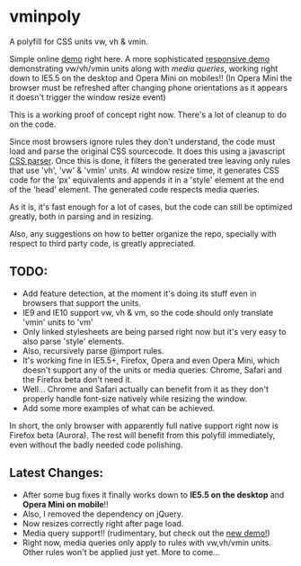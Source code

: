 vminpoly
========

A polyfill for CSS units vw, vh &amp; vmin.

Simple online [demo](http://saabi.github.com/vminpoly) right here. A more sophisticated [responsive demo](http://saabi.github.com/vminpoly/demo2.html) demonstrating vw/vh/vmin units along with *media queries*, working right down to IE5.5 on the desktop and Opera Mini on mobiles!! (In Opera Mini the browser must be refreshed after changing phone orientations as it appears it doesn't trigger the window resize event)

This is a working proof of concept right now. There's a lot of cleanup to do on the code.

Since most browsers ignore rules they don't understand, the code must load and parse the original CSS sourcecode. It does this using a javascript [CSS parser](https://github.com/tabatkins/css-parser). Once this is done, it filters the generated tree leaving only rules that use 'vh', 'vw' & 'vmin' units.
At window resize time, it generates CSS code for the 'px' equivalents and appends it in a 'style' element at the end of the 'head' element. The generated code respects media queries.

As it is, it's fast enough for a lot of cases, but the code can still be optimized greatly, both in parsing and in resizing.

Also, any suggestions on how to better organize the repo, specially with respect to third party code, is greatly appreciated.

TODO:
-----

* Add feature detection, at the moment it's doing its stuff even in browsers that support the units.
* IE9 and IE10 support vw, vh & vm, so the code should only translate 'vmin' units to 'vm'
* Only linked stylesheets are being parsed right now but it's very easy to also parse 'style' elements.
* Also, recursively parse @import rules.
* It's working fine in IE5.5+, Firefox, Opera and even Opera Mini, which doesn't support any of the units or media queries. Chrome, Safari and the Firefox beta don't need it.
* Well... Chrome and Safari actually can benefit from it as they don't properly handle font-size natively while resizing the window.
* Add some more examples of what can be achieved.

In short, the only browser with apparently full native support right now is Firefox beta (Aurora). The rest will benefit from this polyfill immediately, even without the badly needed code polishing.

Latest Changes:
---------------

* After some bug fixes it finally works down to **IE5.5 on the desktop** and **Opera Mini on mobile**!!
* Also, I removed the dependency on jQuery.
* Now resizes correctly right after page load.
* Media query support!! (rudimentary, but check out the [new demo!](http://saabi.github.com/vminpoly/demo2.html))
* Right now, media queries only apply to rules with vw,vh/vmin units. Other rules won't be applied just yet. More to come...

